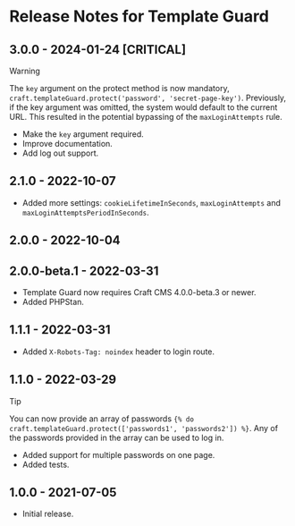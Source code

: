 # Release Notes for Template Guard

## 3.0.0 - 2024-01-24 [CRITICAL]
> [!WARNING]  
> The `key` argument on the protect method is now mandatory, `craft.templateGuard.protect('password', 'secret-page-key')`. Previously, if the key argument was omitted, the system would default to the current URL. This resulted in the potential bypassing of the `maxLoginAttempts` rule.

- Make the `key` argument required.
- Improve documentation.
- Add log out support.

## 2.1.0 - 2022-10-07
- Added more settings: `cookieLifetimeInSeconds`, `maxLoginAttempts` and `maxLoginAttemptsPeriodInSeconds`.

## 2.0.0 - 2022-10-04

## 2.0.0-beta.1 - 2022-03-31
- Template Guard now requires Craft CMS 4.0.0-beta.3 or newer.
- Added PHPStan.

## 1.1.1 - 2022-03-31
- Added `X-Robots-Tag: noindex` header to login route.

## 1.1.0 - 2022-03-29
> [!TIP]
> You can now provide an array of passwords `{% do craft.templateGuard.protect(['passwords1', 'passwords2']) %}`. Any of the passwords provided in the array can be used to log in.

- Added support for multiple passwords on one page.
- Added tests.

## 1.0.0 - 2021-07-05
- Initial release.
